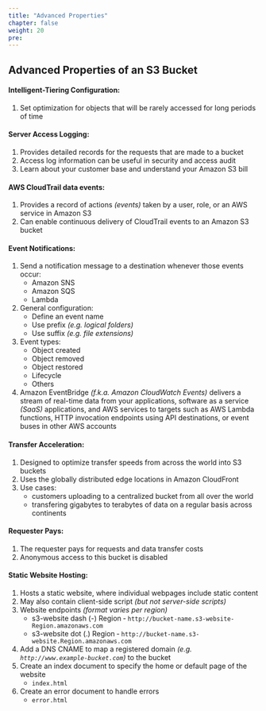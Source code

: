 ```yaml
---
title: "Advanced Properties"
chapter: false
weight: 20
pre:
---
```


## Advanced Properties of an S3 Bucket

#### Intelligent-Tiering Configuration:
1. Set optimization for objects that will be rarely accessed for long periods of time

#### Server Access Logging:
1. Provides detailed records for the requests that are made to a bucket
2. Access log information can be useful in security and access audit
3. Learn about your customer base and understand your Amazon S3 bill

#### AWS CloudTrail data events:
1. Provides a record of actions *(events)* taken by a user, role, or an AWS service in Amazon S3
2. Can enable continuous delivery of CloudTrail events to an Amazon S3 bucket

#### Event Notifications:
1. Send a notification message to a destination whenever those events occur:
    - Amazon SNS
    - Amazon SQS
    - Lambda
2. General configuration:
    - Define an event name
    - Use prefix *(e.g. logical folders)*
    - Use suffix *(e.g. file extensions)*
3. Event types:
    - Object created
    - Object removed
    - Object restored
    - Lifecycle
    - Others
4. Amazon EventBridge *(f.k.a. Amazon CloudWatch Events)* delivers a stream of real-time data from your applications, software as a service *(SaaS)* applications, and AWS services to targets such as AWS Lambda functions, HTTP invocation endpoints using API destinations, or event buses in other AWS accounts

#### Transfer Acceleration:
1. Designed to optimize transfer speeds from across the world into S3 buckets
2. Uses the globally distributed edge locations in Amazon CloudFront
3. Use cases:
    - customers uploading to a centralized bucket from all over the world
    - transfering gigabytes to terabytes of data on a regular basis across continents

#### Requester Pays:
1. The requester pays for requests and data transfer costs
2. Anonymous access to this bucket is disabled

#### Static Website Hosting:
1. Hosts a static website, where individual webpages include static content
2. May also contain client-side script *(but not server-side scripts)*
3. Website endpoints *(format varies per region)*
    - s3-website dash (-) Region ‐ `http://bucket-name.s3-website-Region.amazonaws.com`
    - s3-website dot (.) Region ‐ `http://bucket-name.s3-website.Region.amazonaws.com`
4. Add a DNS CNAME to map a registered domain *(e.g. `http://www.example-bucket.com`)* to the bucket
5. Create an index document to specify the home or default page of the website
    - `index.html`
5. Create an error document to handle errors
    - `error.html`
